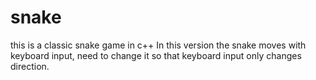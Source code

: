 # snake
this is a classic snake game in c++ 
In this version the snake moves with keyboard input, need to change it so that keyboard input only changes direction.
